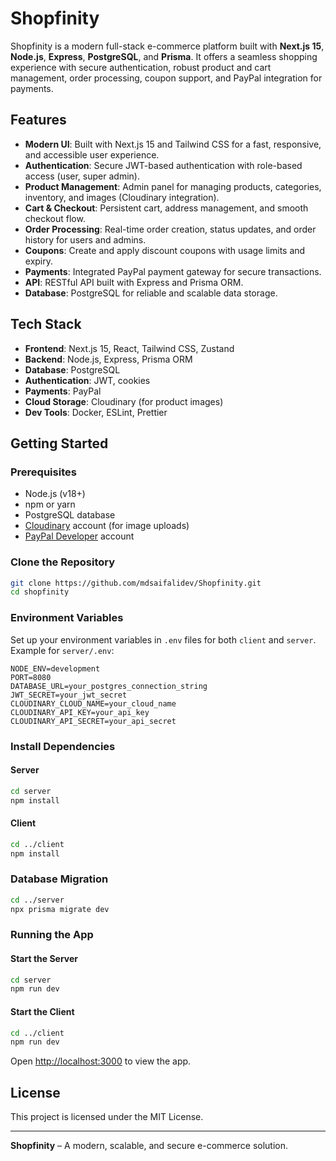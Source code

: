 # Shopfinity

Shopfinity is a modern full-stack e-commerce platform built with **Next.js 15**, **Node.js**, **Express**, **PostgreSQL**, and **Prisma**. It offers a seamless shopping experience with secure authentication, robust product and cart management, order processing, coupon support, and PayPal integration for payments.

## Features

- **Modern UI**: Built with Next.js 15 and Tailwind CSS for a fast, responsive, and accessible user experience.
- **Authentication**: Secure JWT-based authentication with role-based access (user, super admin).
- **Product Management**: Admin panel for managing products, categories, inventory, and images (Cloudinary integration).
- **Cart & Checkout**: Persistent cart, address management, and smooth checkout flow.
- **Order Processing**: Real-time order creation, status updates, and order history for users and admins.
- **Coupons**: Create and apply discount coupons with usage limits and expiry.
- **Payments**: Integrated PayPal payment gateway for secure transactions.
- **API**: RESTful API built with Express and Prisma ORM.
- **Database**: PostgreSQL for reliable and scalable data storage.

## Tech Stack

- **Frontend**: Next.js 15, React, Tailwind CSS, Zustand
- **Backend**: Node.js, Express, Prisma ORM
- **Database**: PostgreSQL
- **Authentication**: JWT, cookies
- **Payments**: PayPal
- **Cloud Storage**: Cloudinary (for product images)
- **Dev Tools**: Docker, ESLint, Prettier

## Getting Started

### Prerequisites

- Node.js (v18+)
- npm or yarn
- PostgreSQL database
- [Cloudinary](https://cloudinary.com/) account (for image uploads)
- [PayPal Developer](https://developer.paypal.com/) account

### Clone the Repository

```sh
git clone https://github.com/mdsaifalidev/Shopfinity.git
cd shopfinity
```

### Environment Variables

Set up your environment variables in `.env` files for both `client` and `server`.  
Example for `server/.env`:

```
NODE_ENV=development
PORT=8080
DATABASE_URL=your_postgres_connection_string
JWT_SECRET=your_jwt_secret
CLOUDINARY_CLOUD_NAME=your_cloud_name
CLOUDINARY_API_KEY=your_api_key
CLOUDINARY_API_SECRET=your_api_secret
```

### Install Dependencies

#### Server

```sh
cd server
npm install
```

#### Client

```sh
cd ../client
npm install
```

### Database Migration

```sh
cd ../server
npx prisma migrate dev
```

### Running the App

#### Start the Server

```sh
cd server
npm run dev
```

#### Start the Client

```sh
cd ../client
npm run dev
```

Open [http://localhost:3000](http://localhost:3000) to view the app.

## License

This project is licensed under the MIT License.

---

**Shopfinity** – A modern, scalable, and secure e-commerce solution.